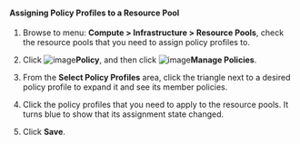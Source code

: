 #### Assigning Policy Profiles to a Resource Pool

1. Browse to menu: **Compute > Infrastructure > Resource Pools**, check the resource pools that you need to assign policy profiles to.

2. Click ![image](../images/1941.png)**Policy**, and then click ![image](../images/1851.png)**Manage Policies**.

3. From the **Select Policy Profiles** area, click the triangle next to a desired policy profile to expand it and see its member policies.

4. Click the policy profiles that you need to apply to the resource pools. It turns blue to show that its assignment state changed.

5. Click **Save**.
